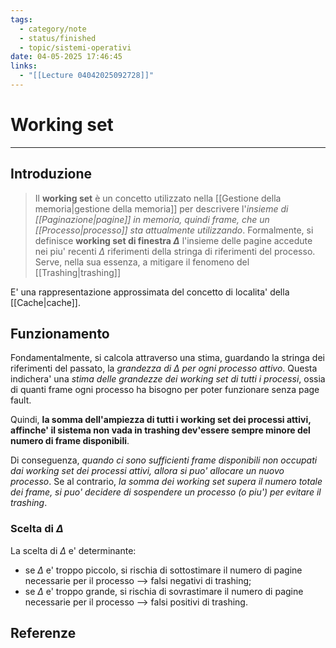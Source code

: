 ```yaml
---
tags:
  - category/note
  - status/finished
  - topic/sistemi-operativi
date: 04-05-2025 17:46:45
links:
  - "[[Lecture 04042025092728]]"
---
```

# Working set
---
## Introduzione
> Il **working set** è un concetto utilizzato nella [[Gestione della memoria|gestione della memoria]] per descrivere l'_insieme di [[Paginazione|pagine]] in memoria, quindi frame, che un [[Processo|processo]] sta attualmente utilizzando_. Formalmente, si definisce **working set di finestra $\Delta$** l'insieme delle pagine accedute nei piu' recenti $\Delta$ riferimenti della stringa di riferimenti del processo.
> Serve, nella sua essenza, a mitigare il fenomeno del [[Trashing|trashing]]

E' una rappresentazione approssimata del concetto di localita' della [[Cache|cache]].

## Funzionamento
Fondamentalmente, si calcola attraverso una stima, guardando la stringa dei riferimenti del passato, la _grandezza di $\Delta$ per ogni processo attivo_. Questa indichera' una _stima delle grandezze dei working set di tutti i processi_, ossia di quanti frame ogni processo ha bisogno per poter funzionare senza page fault.

Quindi, **la somma dell'ampiezza di tutti i working set dei processi attivi, affinche' il sistema non vada in trashing dev'essere sempre minore del numero di frame disponibili**.

Di conseguenza, _quando ci sono sufficienti frame disponibili non occupati dai working set dei processi attivi, allora si puo' allocare un nuovo processo_. Se al contrario, _la somma dei working set supera il numero totale dei frame, si puo' decidere di sospendere un processo (o piu') per evitare il trashing_.

### Scelta di $\Delta$
La scelta di $\Delta$ e' determinante:
- se $\Delta$ e' troppo piccolo, si rischia di sottostimare il numero di pagine necessarie per il processo --> falsi negativi di trashing;
- se $\Delta$ e' troppo grande, si rischia di sovrastimare il numero di pagine necessarie per il processo --> falsi positivi di trashing.

## Referenze